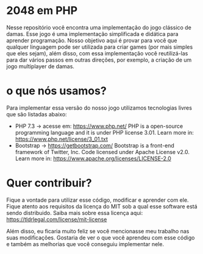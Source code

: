 # 2048 em PHP

Nesse repositório você encontra uma implementação do jogo clássico de damas. Esse jogo é uma implementação simplificada e didática para aprender programação. Nosso objetivo aqui é provar para você que qualquer linguagem pode ser utilizada para criar games (por mais simples que eles sejam), além disso, com essa implementação você reutilizá-las para dar vários passos em outras direções, por exemplo, a criação de um jogo multiplayer de damas.

# o que nós usamos?

Para implementar essa versão do nosso jogo utilizamos tecnologias livres que são listadas abaixo:

- PHP 7.3 → acesse em: https://www.php.net/
PHP is a open-source programming language and it is under PHP license 3.01. Learn more in: https://www.php.net/license/3_01.txt
- Bootstrap → https://getbootstrap.com/
Bootstrap is a front-end framework of Twitter, Inc. Code licensed under Apache License v2.0. Learn more in: https://www.apache.org/licenses/LICENSE-2.0

# Quer contribuir?

Fique a vontade para utilizar esse código, modificar e aprender com ele. Fique atento aos requisitos da licença do MIT sob a qual esse software está sendo distribuido. Saiba mais sobre essa licença aqui:
https://tldrlegal.com/license/mit-license

Além disso, eu ficaria muito feliz se você mencionasse meu trabalho nas suas modificações. Gostaria de ver o que você aprendeu com esse código e também as melhorias que você conseguiu implementar nele.
